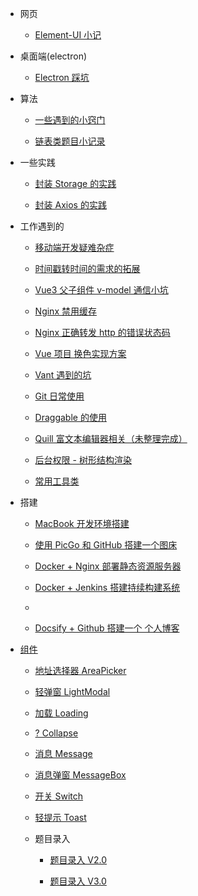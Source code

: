 - 网页

  - [Element-UI 小记](code/vue-element-ui.md)

- 桌面端(electron)

  - [Electron 踩坑](code/electron.md)

- 算法

  - [一些遇到的小窍门](algorithm/tips.md)

  - [链表类题目小记录](algorithm/link-node.md)

- 一些实践

  - [封装 Storage 的实践](practices/encapsulating-storage.md)

  - [封装 Axios 的实践](practices/encapsulating-axios.md)

- 工作遇到的

  - [移动端开发疑难杂症](work/mobile.md)

  - [时间戳转时间的需求的拓展](work/milliseconds-to-format-date.md)

  - [Vue3 父子组件 v-model 通信小坑](work/vue3-setup-props.md)

  - [Nginx 禁用缓存](work/fixing-compulsory-refresh.md)

  - [Nginx 正确转发 http 的错误状态码](work/nginx-correct-http-status.md)

  - [Vue 项目 换色实现方案](work/change-theme.md)

  - [Vant 遇到的坑](work/vant-bugs.md)

  - [Git 日常使用](work/git.md)

  - [Draggable 的使用](work/draggable.md)

  - [Quill 富文本编辑器相关（未整理完成）](work/quill.md)

  - [后台权限 - 树形结构渲染](work/auth-group.md)

  - [常用工具类](work/js-common-utils.md)

- 搭建

  - [MacBook 开发环境搭建](build/macbook-env.md)

  - [使用 PicGo 和 GitHub 搭建一个图床](build/picgo-github-image-hosting.md)

  - [Docker + Nginx 部署静态资源服务器](build/docker-nginx-static-server.md)

  - [Docker + Jenkins 搭建持续构建系统](build/docker-jenkins-cicd.md)

  - [](build/docsify-github-blog.md)

  - [Docsify + Github 搭建一个 个人博客](build/nginx-request-redirect-to-server.md)

- [组件](components/README.md)

  - [地址选择器 AreaPicker](components/AreaPicker.md)

  - [轻弹窗 LightModal](components/LightModal.md)

  - [加载 Loading](components/Loading.md)

  - [? Collapse](components/Collapse.md)

  - [消息 Message](components/Message.md)

  - [消息弹窗 MessageBox](components/MessageBox.md)

  - [开关 Switch](components/Switch.md)

  - [轻提示 Toast](components/Toast.md)

  - 题目录入

    - [题目录入 V2.0](components/QuestionBank/v2.md)

    - [题目录入 V3.0](components/QuestionBank/v3.md)

<!-- - 未来填坑计划

  - 源码小记录

  - vue-router 小记

  - Nginx 做域名接口转发服务

  -  -->
